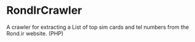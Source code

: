 # RondIrCrawler
A crawler for extracting a List of top sim cards and tel numbers from the Rond.ir website. (PHP)
